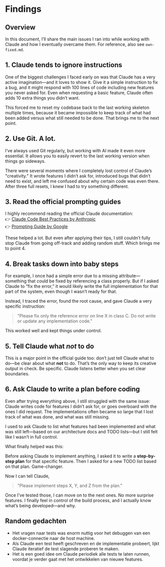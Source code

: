 # Findings

## Overview

In this document, I’ll share the main issues I ran into while working with Claude and how I eventually overcame them. For reference, also see `own-fixed.md`.

## 1. Claude tends to ignore instructions

One of the biggest challenges I faced early on was that Claude has a very active imagination—and it loves to show it. Give it a simple instruction to fix a bug, and it might respond with 100 lines of code including new features you never asked for. Even when requesting a basic feature, Claude often adds 10 extra things you didn’t want.

This forced me to reset my codebase back to the last working skeleton multiple times, because it became impossible to keep track of what had been added versus what still needed to be done. That brings me to the next point.

## 2. Use Git. A lot.

I’ve always used Git regularly, but working with AI made it even more essential. It allows you to easily revert to the last working version when things go sideways.

There were several moments where I completely lost control of Claude’s "creativity." It wrote features I didn’t ask for, introduced bugs that didn’t need to exist, and left me confused about why certain code was even there. After three full resets, I knew I had to try something different.

## 3. Read the official prompting guides

I highly recommend reading the official Claude documentation:  
👉 [Claude Code Best Practices by Anthropic](https://www.anthropic.com/engineering/claude-code-best-practices)  
👉 [Prompting Guide by Google](https://drive.google.com/file/d/1AbaBYbEa_EbPelsT40-vj64L-2IwUJHy/view?pli=1)

These helped a lot. But even after applying their tips, I still couldn’t fully stop Claude from going off-track and adding random stuff. Which brings me to point 4.

## 4. Break tasks down into baby steps

For example, I once had a simple error due to a missing attribute—something that could be fixed by referencing a class properly. But if I asked Claude to “fix the error,” it would likely write the full implementation for that part of the system, even though I wasn’t ready for that.

Instead, I traced the error, found the root cause, and gave Claude a very specific instruction:  
> "Please fix only the reference error on line X in class C. Do not write or update any implementation code."

This worked well and kept things under control.

## 5. Tell Claude what *not* to do

This is a major point in the official guide too: don’t just tell Claude what to do—be clear about what **not** to do. That’s the only way to keep its creative output in check. Be specific. Claude listens better when you set clear boundaries.

## 6. Ask Claude to write a plan before coding

Even after trying everything above, I still struggled with the same issue: Claude writes code for features I didn’t ask for, or goes overboard with the ones I did request. The implementations often became so large that I lost track of what was done, and what was still missing.

I used to ask Claude to list what features had been implemented and what was still left—based on our architecture docs and TODO lists—but I still felt like I wasn’t in full control.

What finally helped was this:

Before asking Claude to implement anything, I asked it to write a **step-by-step plan** for that specific feature. Then I asked for a new TODO list based on that plan. Game-changer.

Now I can tell Claude,  
> "Please implement steps X, Y, and Z from the plan."

Once I’ve tested those, I can move on to the next ones. No more surprise features. I finally feel in control of the build process, and I actually know what’s being developed—and why.


## Random gedachten
- Het vragen naar tests was enorm nuttig voor het debuggen van een docker-connectie naar de host machine. 
- Als Claude een test heeft geschreven en de implementatie probeert, lijkt Claude iteratief de test slagende proberen te maken. 
- Het is een goed idee om Claude periodiek alle tests te laten runnen, voordat je verder gaat met het ontwikkelen van nieuwe features. 